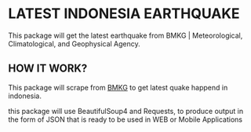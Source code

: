 # LATEST INDONESIA EARTHQUAKE
This package will get the latest earthquake from BMKG | Meteorological, Climatological, and Geophysical Agency.

## HOW IT WORK?
This package will scrape from [BMKG](https://www.bmkg.go.id/) to get latest quake happend in indonesia.

this package will use BeautifulSoup4 and Requests, to produce output in the form of JSON that is ready to be used in WEB or Mobile Applications 